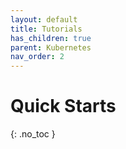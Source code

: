 ```yaml
---
layout: default
title: Tutorials
has_children: true
parent: Kubernetes
nav_order: 2
---
```


# Quick Starts
{: .no_toc }


